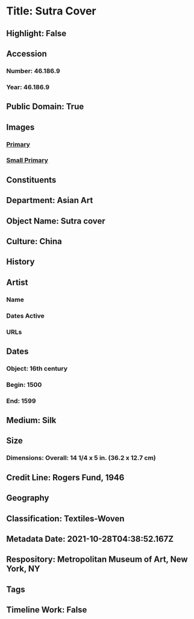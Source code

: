 # Title: Sutra Cover
## Highlight: False
## Accession
### Number: 46.186.9
### Year: 46.186.9
## Public Domain: True
## Images
### [Primary](https://images.metmuseum.org/CRDImages/as/original/176167.jpg)
### [Small Primary](https://images.metmuseum.org/CRDImages/as/web-large/176167.jpg)
## Constituents
## Department: Asian Art
## Object Name: Sutra cover
## Culture: China
## History
## Artist
### Name
### Dates Active
### URLs
## Dates
### Object: 16th century
### Begin: 1500
### End: 1599
## Medium: Silk
## Size
### Dimensions: Overall: 14 1/4 x 5 in. (36.2 x 12.7 cm)
## Credit Line: Rogers Fund, 1946
## Geography
## Classification: Textiles-Woven
## Metadata Date: 2021-10-28T04:38:52.167Z
## Respository: Metropolitan Museum of Art, New York, NY
## Tags
## Timeline Work: False